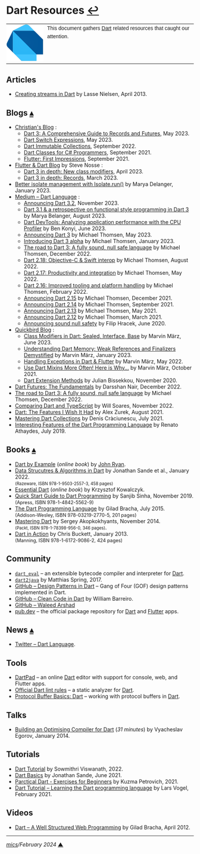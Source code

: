 # <span id="top">Dart Resources</span> <span style="size:25%;"><a href="README.md">↩</a></span>

<table style="font-family:Helvetica,Arial;line-height:1.6;">
  <tr>
  <td style="border:0;padding:0 10px 0 0;min-width:100px;"><a href="https://dart.dev/" rel="external"><img style="border:0;" src="docs/images/dart-lang.png" width="100" alt="Dart project"/></a></td>
  <td style="border:0;padding:0;vertical-align:text-top;">This document gathers <a href="https://dart.dev/" rel="external">Dart</a> related resources that caught our attention.
  </td>
  </tr>
</table>

## <span id="articles">Articles</span>

- [Creating streams in Dart][article_nielsen] by Lasse Nielsen, April 2013.

## <span id="blogs">Blogs</span> [**&#x25B4;**](#top)

- [Christian's Blog](https://www.christianfindlay.com/blog/) :
  - [Dart 3: A Comprehensive Guide to Records and Futures](https://www.christianfindlay.com/blog/dart-records-and-futures), May 2023.
  - [Dart Switch Expressions](https://www.christianfindlay.com/blog/dart-switch-expressions), May 2023.
  - [Dart Immutable Collections](https://www.christianfindlay.com/blog/dart-immutable-collections), September 2022.
  - [Dart Classes for C# Programmers](https://www.christianfindlay.com/blog/dart-classes), September 2021.
  - [Flutter: First Impressions](https://www.christianfindlay.com/blog/flutter-first-impressions), September 2021.
- [Flutter &amp; Dart Blog](https://stevenosse.com/flutter-and-dart) by Steve Nosse :
  - [Dart 3 in depth: New class modifiers](https://stevenosse.com/dart-3-in-depth-new-class-modifiers), April 2023.
  - [Dart 3 in depth: Records](https://stevenosse.com/dart-3-in-depth-records), March 2023.
- [Better isolate management with Isolate.run()](https://medium.com/dartlang/better-isolate-management-with-isolate-run-547ef3d6459b) by Marya Delanger, January 2023.
- [Medium &ndash; Dart Language](https://medium.com/dartlang) :
  - [Announcing Dart 3.2][blog_thomsen_dart32], November 2023.
  - [Dart 3.1 & a retrospective on functional style programming in Dart 3][blog_belanger_dart31] by Marya Belanger, August 2023.
  - [Dart DevTools: Analyzing application performance with the CPU Profiler](https://medium.com/dartlang/dart-devtools-analyzing-application-performance-with-the-cpu-profiler-3e94a0ec06ae) by Ben Konyi, June 2023.
  - [Announcing Dart 3](https://medium.com/dartlang/announcing-dart-3-53f065a10635) by Michael Thomsen, May 2023.
  - [Introducing Dart 3 alpha](https://medium.com/dartlang/dart-3-alpha-f1458fb9d232) by Michael Thomsen, January 2023.
  - [The road to Dart 3: A fully sound, null safe language](https://medium.com/dartlang/the-road-to-dart-3-afdd580fbefa) by Michael Thomsen, December 2022.
  - [Dart 2.18: Objective-C & Swift interop][blog_thomsen_dart218] by Michael Thomsen, August 2022.
  - [Dart 2.17: Productivity and integration][blog_thomsen_dart217] by Michael Thomsen, May 2022.
  - [Dart 2.16: Improved tooling and platform handling][blog_thomsen_dart216] by Michael Thomsen, February 2022.
  - [Announcing Dart 2.15][blog_thomsen_dart215] by Michael Thomsen, December 2021.
  - [Announcing Dart 2.14][blog_thomsen_dart214] by Michael Thomsen, September 2021.
  - [Announcing Dart 2.13][blog_thomsen_dart213] by Michael Thomsen, May 2021.
  - [Announcing Dart 2.12][blog_thomson_dart212] by Michael Thomsen, March 2021.
  - [Announcing sound null safety](https://pkg.go.dev/database/sql) by Filip Hracek, June 2020.
- [Quickbird Blog](https://quickbirdstudios.com/blog/) :
  - [Class Modifiers in Dart: Sealed, Interface, Base](https://quickbirdstudios.com/blog/flutter-dart-class-modifiers/) by Marvin März, June 2023.
  - [Understanding Dart Memory: Weak References and Finalizers Demystified](https://quickbirdstudios.com/blog/dart-weak-references-finalizers/) by Marvin März, January 2023.
  - [Handling Exceptions in Dart & Flutter](https://quickbirdstudios.com/blog/handling-exceptions-flutter-dart/) by Marvin März, May 2022.
  - [Use Dart Mixins More Often! Here is Why…](https://quickbirdstudios.com/blog/flutter-dart-mixins/) by Marvin März, October 2021.
  - [Dart Extension Methods](https://quickbirdstudios.com/blog/dart-extension-methods/) by Julian Bissekkou, November 2020.
- [Dart Futures: The Fundamentals](https://betterprogramming.pub/introduction-to-futures-in-dart-4edf6db3da90) by Darsshan Nair, December 2022.
- [The road to Dart 3: A fully sound, null safe language][blog_thomsen_dart3] by Michael Thomsen, December 2022.
- [Comparing Dart and TypeScript][blog_soares] by Will Soares, November 2022.
- [Dart: The Features I Wish It Had][blog_zurek] by Alex Zurek, August 2021.
- [Mastering Dart Collections](https://proandroiddev.com/mastering-dart-collections-dd27f1df5677) by Denis Cràciunescu, July 2021.
- [Interesting Features of the Dart Programming Language](https://renato.athaydes.com/posts/interesting-dart-features.html) by Renato Athaydes, July 2019.

## <span id="books">Books</span> [**&#x25B4;**](#top)

- [Dart by Example](https://www.jpryan.me/dartbyexample/) (*online book*) by [John Ryan](https://github.com/johnpryan).
- [Data Strucutres &amp; Algorithms in Dart][book_sande] by Jonathan Sande et al., January 2022.<br/><span style="font-size:80%;">(Razeware, ISBN 978-1-9503-2557-3, 458 pages)</span>
- [Essential Dart](https://www.programming-books.io/essential/dart/) (*online book*) by Krzysztof Kowalczyk.
- [Quick Start Guide to Dart Programming][book_sinha] by Sanjib Sinha, November 2019.<br/><span style="font-size:90%;">(Apress, ISBN 978-1-4842-5562-9)</span>
- [The Dart Programming Language][book_bracha] by Gilad Bracha, July 2015.<br/><span style="font-size:90%;">(Addison-Wesley, ISBN 978-03219-2770-5, 201 pages)</span>
- [Mastering Dart][book_akopkokhyants] by Sergey Akopkokhyants, November 2014.<br/><span style="font-size:80%;">(Packt, ISBN 978-1-78398-956-0, 346 pages)</span>.
- [Dart in Action][book_buckett] by Chris Buckett, January 2013.<br/><span style="font-size:90%;">(Manning, ISBN 978-1-6172-9086-2, 424 pages)</span>

## <span id="community">Community</span>

- [`dart_eval`](https://pub.dev/packages/dart_eval) &ndash; an extensible bytecode compiler and interpreter for [Dart][dart_home].
- [`dart2java`](https://m-sp.org/) by Matthias Spring, 2017.
- [GitHub &ndash; Design Patterns in Dart](https://github.com/scottt2/design-patterns-in-dart) &ndash; Gang of Four (GOF) design patterns implemented in Dart.
- [GitHub &ndash; Clean Code in Dart](https://github.com/williambarreiro/clean-code-dart) by William Barreiro.
- [GitHub &ndash; Waleed Arshad](https://github.com/wal33d006)
- [pub.dev](https://pub.dev/packages?q=sdk%3Adart) &ndash; the official package repository for [Dart][dart_home] and [Flutter][flutter_home] apps.

## <span id="news">News</span> [**&#x25B4;**](#top)

- [Twitter &ndash; Dart Language](https://twitter.com/dart_lang).

## <span id="tools">Tools</span>

- [DartPad](https://dartpad.dev/) &ndash; an online [Dart][dart_home] editor with support for console, web, and Flutter apps.
- [Official Dart lint rules](https://pub.dev/packages/lints) &ndash; a static analyzer for [Dart][dart_home].
- [Protocol Buffer Basics: Dart](https://protobuf.dev/getting-started/darttutorial/) &ndash; working with protocol buffers in [Dart][dart_home].

## <span id="talks">Talks</span>

- [Building an Optimising Compiler for Dart](https://www.infoq.com/presentations/dart-compiler/) (*31 minutes*) by Vyacheslav Egorov, January 2014.

## <span id="tutorials">Tutorials</span>

- [Dart Tutorial](https://mindmajix.com/dart-tutorial) by Sowmithri Viswanath, 2022.
- [Dart Basics][tutorial_sande] by Jonathan Sande, June 2021.
- [Parctical Dart - Exercises for Beginners](https://hackmd.io/@kuzmapetrovich/S1x90jWGP) by Kuzma Petrovich, 2021.
- [Dart Tutorial &ndash; Learning the Dart programming language](https://www.vogella.com/tutorials/Dart/article.html) by Lars Vogel, February 2021.

## <span id="videos">Videos</span>

- [Dart &ndash; A Well Structured Web Programming][video_bracha2012] by Gilad Bracha, April 2012.

***

*[mics](https://lampwww.epfl.ch/~michelou/)/February 2024* [**&#9650;**](#top)
<span id="bottom">&nbsp;</span>

<!-- link refs -->

[article_nielsen]: https://dart.dev/articles/libraries/creating-streams
[blog_belanger_dart31]: https://medium.com/dartlang/dart-3-1-a-retrospective-on-functional-style-programming-in-dart-3-a1f4b3a7cdda
[blog_soares]: https://blog.logrocket.com/comparing-dart-typescript/
[blog_thomsen_dart32]: https://medium.com/dartlang/dart-3-2-c8de8fe1b91f
[blog_thomsen_dart3]: https://medium.com/dartlang/the-road-to-dart-3-afdd580fbefa
[blog_thomsen_dart218]: https://medium.com/dartlang/dart-2-18-f4b3101f146c
[blog_thomsen_dart217]: https://medium.com/dartlang/dart-2-17-b216bfc80c5d
[blog_thomsen_dart216]: https://medium.com/dartlang/dart-2-16-improved-tooling-and-platform-handling-dd87abd6bad1
[blog_thomsen_dart215]: https://medium.com/dartlang/dart-2-15-7e7a598e508a
[blog_thomsen_dart214]: https://medium.com/dartlang/announcing-dart-2-14-b48b9bb2fb67
[blog_thomsen_dart213]: https://medium.com/dartlang/announcing-dart-2-13-c6d547b57067
[blog_thomson_dart212]: https://medium.com/dartlang/announcing-dart-2-12-499a6e689c87
[blog_zurek]: https://spin.atomicobject.com/2021/08/12/dart-features/
[book_akopkokhyants]: https://www.packtpub.com/product/mastering-dart/9781783989560
[book_bracha]: https://www.abebooks.com/9780321927705/Dart-Programming-Language-Bracha-Gilad-0321927702/plp
[book_buckett]: https://www.manning.com/books/dart-in-action
[book_sande]: https://www.amazon.com/Data-Structures-Algorithms-Dart-First/dp/1950325571
[book_sinha]: https://www.oreilly.com/library/view/quick-start-guide/9781484255629/
[dart_home]: https://dart.dev/
[flutter_home]: https://flutter.dev/
[tutorial_sande]: https://www.kodeco.com/22685966-dart-basics
[video_bracha2012]: https://learn.microsoft.com/en-us/events/lang-next-2012/dart-well-structured-web-programming-language